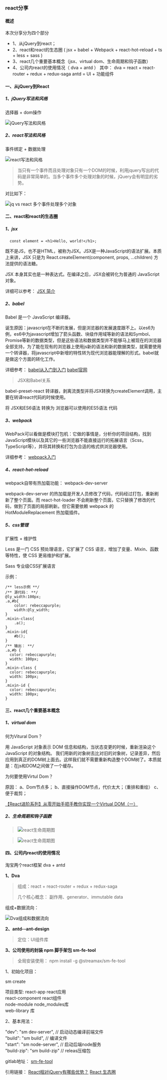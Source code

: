 ### **react分享** 

#### 概述
本次分享分为四个部分
* 1、从jQuery到react；
* 2、react和react的生态圈 ( jsx + babel + Webpack + react-hot-reload + ts + less + sass )
* 3、react几个重要基本概念（jsx、virtual dom、生命周期和钩子函数）
* 4、公司内react的使用情况（ dva + antd ）
其中：
  dva = react + react-router + redux + redux-saga
  antd = UI + 功能组件

#### 一、从jQuery到React

##### 1、jQuery写法和风格

选择器 + dom操作

 ![jQuery写法和风格](../static/imgs/react/share/jq_style.png "jQuery写法和风格")
 
##### 2、react写法和风格

事件绑定 + 数据处理

 ![react写法和风格](../static/imgs/react/share/react_style.png "react写法和风格")


> 当只有一个事件而且处理对象只有一个DOM的时候，利用jquery写出的代码是非常简单的。当多个事件多个处理对象的时候，jQuery会有明显的劣势。

对比如下：

 ![jq vs react 多个事件处理多个对象](../static/imgs/react/share/jq_vs_react_mul_event.png "jq vs react 多个事件处理多个对象")


#### 二、react和react的生态圈

##### 1、jsx

```
  const element = <h1>Hello, world!</h1>;
```

既不是JS，也不是HTML，被称为JSX。JSX是一种JavaScript的语法扩展。本质上来讲，JSX 只是为 React.createElement(component, props, ...children) 方法提供的语法糖。

JSX 本身其实也是一种表达式。在编译之后，JSX会被转化为普通的 JavaScript 对象。

详细可以参考： [JSX 简介](https://react.docschina.org/docs/introducing-jsx.html "JSX 简介")

##### 2、babel

Babel 是一个 JavaScript 编译器。

诞生原因：javascript在不断的发展，但是浏览器的发展速度跟不上。以es6为例，es6中为javascript增加了箭头函数、块级作用域等新的语法和Symbol、Promise等新的数据类型，但是这些语法和数据类型并不能够马上被现在的浏览器全部支持，为了能在现有的浏览器上使用js新的语法和新的数据类型，就需要使用一个转译器，将javascript中新增的特性转为现代浏览器能理解的形式。babel就是做这个方面的转化工作。

详细参考：
 [babel从入门到入门](https://www.cnblogs.com/lsgxeva/p/7758184.html "babel从入门到入门")
 [babel官网]( https://babeljs.io/ "babel官网")

> JSX和Babel关系

babel-preset-react 转译器，剥离流类型并将JSX转换为createElement调用，主要在转译react代码的时候使用。

将 JSX和ES6语法 转换为 浏览器可以使用的ES5语法 代码

##### 3、webpack

WebPack可以看做是模块打包机：它做的事情是，分析你的项目结构，找到JavaScript模块以及其它的一些浏览器不能直接运行的拓展语言（Scss，TypeScript等），并将其转换和打包为合适的格式供浏览器使用。

详细参考：
 [webpack入门](https://segmentfault.com/a/1190000006178770 "webpack入门")


##### 4、react-hot-reload

webpack自带有热加载功能： webpack-dev-server

webpack-dev-server 的热加载是开发人员修改了代码，代码经过打包，重新刷新了整个页面。而 react-hot-loader 不会刷新整个页面，它只替换了修改的代码，做到了页面的局部刷新。但它需要依赖 webpack 的 HotModuleReplacement 热加载插件。

##### 5、css管理

扩展性 + 维护性

Less 是一门 CSS 预处理语言，它扩展了 CSS 语言，增加了变量、Mixin、函数等特性，使 CSS 更易维护和扩展。 

Sass 专业级CSS扩展语言

示例：
```
/** less示例 **/
/** 源代码： **/
@ly_width:100px;
.a,#b{
    color: rebeccapurple;
    width:@ly_width;
}
.mixin-class{
    .a();
}
.mixin-id{
    #b();
}
/** 输出： **/
.a,#b {
  color: rebeccapurple;
  width: 100px;
}
.mixin-class {
  color: rebeccapurple;
  width: 100px;
}
.mixin-id {
  color: rebeccapurple;
  width: 100px;
}
```


#### 三、react几个重要基本概念

##### 1、virtual dom

何为Vitural Dom？

用 JavaScript 对象表示 DOM 信息和结构，当状态变更的时候，重新渲染这个 JavaScript 的对象结构。 我们用新的对象树去比对旧的对象树，记录差异，然后应用到真正的DOM树上面去。这样我们就不需要重新构造整个DOM树了。本质就是：在js和DOM之间做了一个缓存。

为何要使用Virtul Dom？

原因：
a、Dom节点多；
b、直接操作DOM节点，代价太大；（重排和重绘）
c、便于裁剪；

[【React进阶系列】从零开始手把手教你实现一个Virtual DOM（一）](https://segmentfault.com/a/1190000014572815 "【React进阶系列】从零开始手把手教你实现一个Virtual DOM（一）")

##### 2、生命周期和钩子函数

> ![react生命周期图](../static/imgs/react/react_life.png "react生命周期图")

> ![react生命周期图](../static/imgs/react/react_life1.jpg "react生命周期图")

#### 四、公司内react的使用情况

淘宝两个react框架 dva + antd

**1、Dva**

> 组成：react + react-router + redux + redux-saga
>
> 几个核心概念： 副作用、generator、immutable data

组成+数据流向：

 ![Dva组成和数据流向](../static/imgs/react/share/dva.png "Dva组成和数据流向")

**2、antd--ant-design**

> 定位：UI组件库

**3、公司使用的封装 npm 脚手架包 sm-fe-tool**

> 全局安装使用： npm install -g @streamax/sm-fe-tool


1、初始化项目：

sm create <project-type> <project-name>

项目类型:
  react-app        react应用    
  react-component  react组件    
  node-module      node_modules库    
  web-library      库     


2、基本用法：

  "dev": "sm dev-server", // 启动动态编译前端文件     
  "build": "sm build", // 编译文件    
  "start": "sm node-server", // 启动后端node服务     
  "build-zip": "sm build-zip" // releas压缩包    



gitlab地址： [sm-fe-tool](http://192.168.80.129/common/front-end/sm-fe-tool "sm-fe-tool")

引用链接：
 [React相对jQuery有哪些优势？](https://www.reqianduan.com/3171.html "React相对jQuery有哪些优势？")
 [React 生态圈](https://blog.csdn.net/hfy15352/article/details/79949647 "React 生态圈")
 
